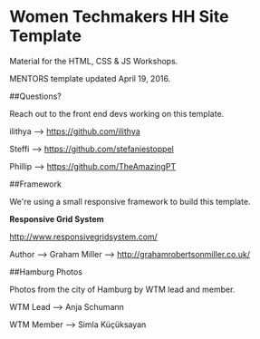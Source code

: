 # Women Techmakers HH Site Template

Material for the HTML, CSS & JS Workshops.

MENTORS template updated April 19, 2016.

##Questions?

Reach out to the front end devs working on this template.

ilithya --> https://github.com/ilithya

Steffi --> https://github.com/stefaniestoppel

Phillip --> https://github.com/TheAmazingPT

##Framework

We're using a small responsive framework to build this template.

**Responsive Grid System**

http://www.responsivegridsystem.com/

Author --> Graham Miller --> http://grahamrobertsonmiller.co.uk/ 

##Hamburg Photos

Photos from the city of Hamburg by WTM lead and member.

WTM Lead --> Anja Schumann

WTM Member --> Simla K&uuml;&ccedil;&uuml;ksayan
